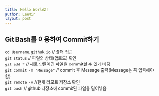 ```yaml
---
title: Hello World2!
author: LeeMir
layout: post
---
```

## Git Bash를 이용하여 Commit하기

`cd Username.github.io` // 폴더 접근
<br>
`git status` // 파일의 상태(업로드) 확인
<br>
`git add *` // 새로 만들어진 파일을 commit할 수 있게 바꿈
<br>
`git commit -m "Message"` // commit 후 Message 출력(Message는 꼭 입력해야함)
<br>
`git remote -v` //현재 리모트 저장소 확인
<br>
`git push` // github 저장소에 commit된 파일을 밀어넣음

